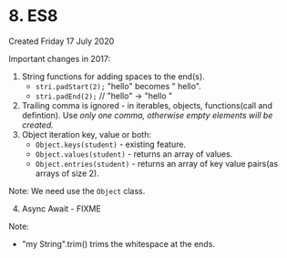 # 8. ES8
Created Friday 17 July 2020

Important changes in 2017:

1. String functions for adding spaces to the end(s).
	* ``stri.padStart(2);`` "hello" becomes "  hello".
	* ``stri.padEnd(2);`` // "hello" -> "hello  "
2. Trailing comma is ignored - in iterables, objects, functions(call and defintion). Use *only one comma, otherwise empty elements will be created.*
3. Object iteration key, value or both:
	* ``Object.keys(student)`` - existing feature.
	* ``Object.values(student)`` - returns an array of values.
	* ``Object.entries(student)`` - returns an array of key value pairs(as arrays of size 2).


Note: We need use the ``Object`` class.

4. Async Await - FIXME


Note:

* "my String".trim() trims the whitespace at the ends.


